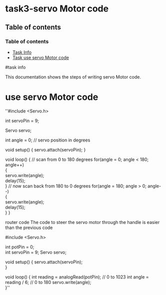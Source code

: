 # task3-servo Motor code

## Table of contents

### Table of contents

* [Task Info](#task-info)
* [Task use servo  Motor code](#task-use-servo-Motor-code)

#task info 


This documentation shows the steps of writing servo Motor code.

# use servo Motor code


''#include <Servo.h>
 
int servoPin = 9;
 
Servo servo;  
 
int angle = 0;   // servo position in degrees
 
void setup()
{
  servo.attach(servoPin);
}
 
 
void loop()
{
  // scan from 0 to 180 degrees
  for(angle = 0; angle < 180; angle++)  
  {                                  
    servo.write(angle);               
    delay(15);                   
  }
  // now scan back from 180 to 0 degrees
  for(angle = 180; angle > 0; angle--)    
  {                                
    servo.write(angle);           
    delay(15);       
  }
}
 

router code
The code to steer the servo motor through the handle is easier than the previous code

#include <Servo.h>
 
int potPin = 0;  
int servoPin = 9;
Servo servo;
 
void setup()
{
  servo.attach(servoPin);  
}
 
void loop()
{
  int reading = analogRead(potPin);     // 0 to 1023
  int angle = reading / 6;              // 0 to 180
  servo.write(angle);  
}''










